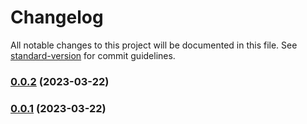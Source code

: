 # Changelog

All notable changes to this project will be documented in this file. See [standard-version](https://github.com/conventional-changelog/standard-version) for commit guidelines.

### [0.0.2](https://github.com/Dionid/FDDF.ts/compare/v0.0.21...v0.0.2) (2023-03-22)

### [0.0.1](https://github.com/Dionid/FDDF.ts/compare/v0.0.21...v0.0.1) (2023-03-22)

